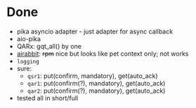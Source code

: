 # Done

- pika asyncio adapter - just adapter for async callback
- aio-pika
- QARx: gqt_all() by one
- [airabbit](https://github.com/gmr/aiorabbit):
   ~~rpm~~ nice but looks like pet
   context only; not works
- `logging`
- sure:
  - `qsr1`: put(confirm, mandatory), get(auto_ack)
  - `qar1`: put(confirm(?), mandatory), get(auto_ack)
  - `qar2`: put(confirm(?), mandatory), get(auto_ack)
- tested all in short/full
